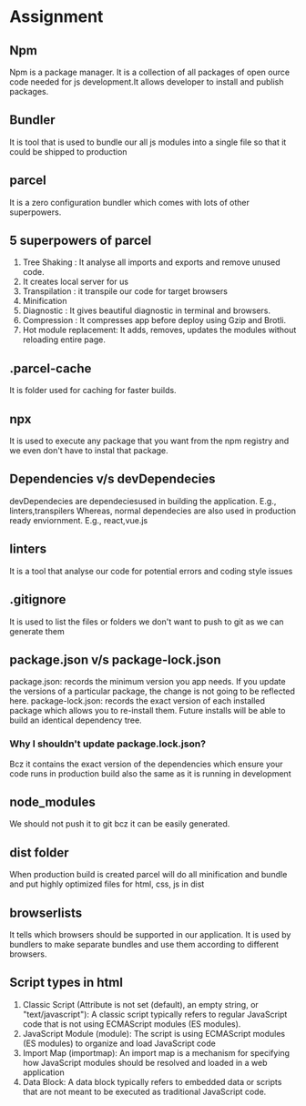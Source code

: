 # Assignment
## Npm
 Npm is a package manager. It is a collection of all packages of open ource code needed for js development.It allows developer to install and publish packages.

## Bundler
It is tool that is used to bundle our all js modules into a single file so that it could be shipped to production

## parcel
It is a zero configuration bundler which comes with lots of other superpowers. 

## 5 superpowers of parcel
 1. Tree Shaking : It analyse all imports and exports and remove unused code.
 2. It creates local server for us
 3. Transpilation : it transpile our code for target browsers
 4. Minification
 5. Diagnostic : It gives beautiful diagnostic in terminal and browsers.
 6. Compression : It compresses app before deploy using  Gzip and Brotli.
 7. Hot module replacement: It adds, removes, updates the modules without reloading entire page.

## .parcel-cache
 It is folder used for caching for faster builds.

## npx
 It is used to execute any package that you want from the npm registry and we even don't have to instal that package.

## Dependencies v/s devDependecies
 devDependecies are dependeciesused in building the application. E.g., linters,transpilers
 Whereas, normal dependecies are also used in production ready enviornment. E.g., react,vue.js

## linters
 It is a tool that analyse our code for potential errors and coding style issues

## .gitignore 
 It is used to list the files or folders we don't want to push to git as we can generate them
## package.json v/s package-lock.json
 package.json: records the minimum version you app needs. If you update the versions of a particular package, the change is not going to be reflected here.
 package-lock.json: records the exact version of each installed package which allows you to re-install them. Future installs will be able to build an identical dependency tree.

### Why I shouldn't update package.lock.json?

Bcz it contains the exact version of the dependencies which ensure your code runs in production build also the same as it is running in development

## node_modules
We should not push it to git bcz it can be easily generated.

## dist folder
 When production build is created parcel will do all minification and bundle and put highly optimized files for html, css, js in dist

## browserlists
 It tells which browsers should be supported in our application. It is used by bundlers to make separate bundles and use them according to different browsers.

## Script types in html
 1. Classic Script (Attribute is not set (default), an empty string, or "text/javascript"):  A classic script typically refers to regular JavaScript code that is not using ECMAScript modules (ES modules).
 2. JavaScript Module (module): The script is using ECMAScript modules (ES modules) to organize and load JavaScript code
 3. Import Map (importmap): An import map is a mechanism for specifying how JavaScript modules should be resolved and loaded in a web application
 4. Data Block: A data block typically refers to embedded data or scripts that are not meant to be executed as traditional JavaScript code.


